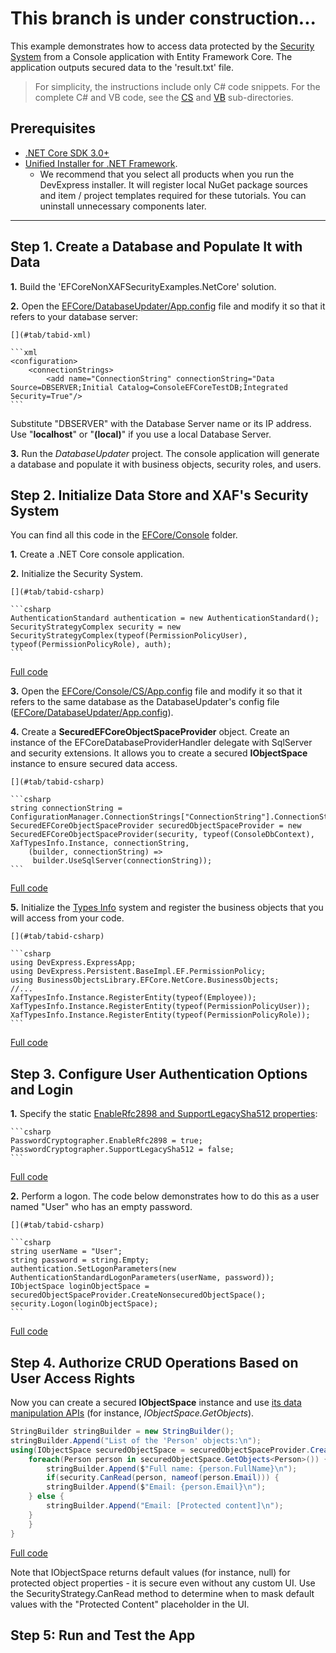 <!-- default file list -->

# This branch is under construction...

This example demonstrates how to access data protected by the [Security System](https://docs.devexpress.com/eXpressAppFramework/113366/concepts/security-system/security-system-overview) from a Console application with Entity Framework Core. The application outputs secured data to the 'result.txt' file.

>For simplicity, the instructions include only C# code snippets. For the complete C# and VB code, see the [CS](CS) and [VB](VB) sub-directories.
 
## Prerequisites
- [.NET Core SDK 3.0+](https://dotnet.microsoft.com/download/dotnet-core)
- [Unified Installer for .NET Framework](https://www.devexpress.com/Products/Try/).
  - We recommend that you select all  products when you run the DevExpress installer. It will register local NuGet package sources and item / project templates required for these tutorials. You can uninstall unnecessary components later.
  
***
  
## Step 1. Create a Database and Populate It with Data

**1.** Build the 'EFCoreNonXAFSecurityExamples.NetCore' solution.

**2.** Open the [EFCore/DatabaseUpdater/App.config](https://github.com/DevExpress-Examples/XAF_how-to-use-the-integrated-mode-of-the-security-system-in-non-xaf-applications-e4908/tree/20.1/EFCore/DatabaseUpdater/App.config) file and modify it so that it refers to your database server:
	
	[](#tab/tabid-xml)
	
	```xml
	<configuration>
  		<connectionStrings>
			<add name="ConnectionString" connectionString="Data Source=DBSERVER;Initial Catalog=ConsoleEFCoreTestDB;Integrated Security=True"/>
	```

Substitute "DBSERVER" with the Database Server name or its IP address. Use "**localhost**" or "**(local)**" if you use a local Database Server.
    
**3.** Run the *DatabaseUpdater* project. The console application will generate a database and populate it with business objects, security roles, and users.



## Step 2. Initialize Data Store and XAF's Security System 

You can find all this code in the [EFCore/Console](EFCore/Console) folder.

**1.** Create a .NET Core console application.

**2.** Initialize the Security System.
	
	[](#tab/tabid-csharp)
	
	```csharp
	AuthenticationStandard authentication = new AuthenticationStandard();
	SecurityStrategyComplex security = new SecurityStrategyComplex(typeof(PermissionPolicyUser), typeof(PermissionPolicyRole), auth);
	```	
[Full code](/EFCore/Console/CS/Program.cs#L16)

**3.** Open the [EFCore/Console/CS/App.config](https://github.com/DevExpress-Examples/XAF_how-to-use-the-integrated-mode-of-the-security-system-in-non-xaf-applications-e4908/tree/20.1/EFCore/Console/CS/App.config) file and modify it so that it refers to the same database as the DatabaseUpdater's config file ([EFCore/DatabaseUpdater/App.config](https://github.com/DevExpress-Examples/XAF_how-to-use-the-integrated-mode-of-the-security-system-in-non-xaf-applications-e4908/tree/20.1/EFCore/DatabaseUpdater/App.config)).

**4.** Create a **SecuredEFCoreObjectSpaceProvider** object. Create an instance of the EFCoreDatabaseProviderHandler delegate with SqlServer and security extensions. It allows you to create a secured **IObjectSpace** instance to ensure secured data access.


	[](#tab/tabid-csharp)
	
	```csharp
	string connectionString = ConfigurationManager.ConnectionStrings["ConnectionString"].ConnectionString;
	SecuredEFCoreObjectSpaceProvider securedObjectSpaceProvider = new SecuredEFCoreObjectSpaceProvider(security, typeof(ConsoleDbContext), XafTypesInfo.Instance, connectionString,
	    (builder, connectionString) =>
	     builder.UseSqlServer(connectionString));
	```
[Full code](EFCore/Console/CS/Program.cs#L19)

**5.** Initialize the [Types Info](https://docs.devexpress.com/eXpressAppFramework/113669/concepts/business-model-design/types-info-subsystem) system and register the business objects that you will access from your code.
	
	[](#tab/tabid-csharp)
	
	```csharp
	using DevExpress.ExpressApp;
	using DevExpress.Persistent.BaseImpl.EF.PermissionPolicy;
	using BusinessObjectsLibrary.EFCore.NetCore.BusinessObjects;
	//...
	XafTypesInfo.Instance.RegisterEntity(typeof(Employee));
	XafTypesInfo.Instance.RegisterEntity(typeof(PermissionPolicyUser));
	XafTypesInfo.Instance.RegisterEntity(typeof(PermissionPolicyRole));
	```
	
[Full code](EFCore/Console/CS/Program.cs#L57)
## Step 3. Configure User Authentication Options and Login
**1.** Specify the static [EnableRfc2898 and SupportLegacySha512 properties](https://docs.devexpress.com/eXpressAppFramework/112649/Concepts/Security-System/Passwords-in-the-Security-System):
	[](#tab/tabid-csharp)
	
	```csharp
	PasswordCryptographer.EnableRfc2898 = true;
	PasswordCryptographer.SupportLegacySha512 = false;
	```
[Full code](EFCore/Console/CS/Program.cs#L26)

**2.** Perform a logon. The code below demonstrates how to do this as a user named "User" who has an empty password.

	[](#tab/tabid-csharp)
	
	```csharp
	string userName = "User";
	string password = string.Empty;
	authentication.SetLogonParameters(new AuthenticationStandardLogonParameters(userName, password));
	IObjectSpace loginObjectSpace = securedObjectSpaceProvider.CreateNonsecuredObjectSpace();
	security.Logon(loginObjectSpace);
	```
[Full code](EFCore/Console/CS/Program.cs#L29)
## Step 4. Authorize CRUD Operations Based on User Access Rights
Now you can create a secured **IObjectSpace** instance and use [its data manipulation APIs](https://docs.devexpress.com/eXpressAppFramework/113711/concepts/data-manipulation-and-business-logic/create-read-update-and-delete-data) (for instance, *IObjectSpace.GetObjects*).

[](#tab/tabid-csharp)
	
```csharp
StringBuilder stringBuilder = new StringBuilder();
stringBuilder.Append("List of the 'Person' objects:\n");
using(IObjectSpace securedObjectSpace = securedObjectSpaceProvider.CreateObjectSpace()) {
    foreach(Person person in securedObjectSpace.GetObjects<Person>()) {
        stringBuilder.Append($"Full name: {person.FullName}\n");
        if(security.CanRead(person, nameof(person.Email))) {
	    stringBuilder.Append($"Email: {person.Email}\n");
	} else {
	    stringBuilder.Append("Email: [Protected content]\n");
	}
    } 
}
```
[Full code](EFCore/Console/CS/Program.cs#L36)

Note that IObjectSpace returns default values (for instance, null) for protected object properties - it is secure even without any custom UI. Use the SecurityStrategy.CanRead method to determine when to mask default values with the "Protected Content" placeholder in the UI.

## Step 5: Run and Test the App
